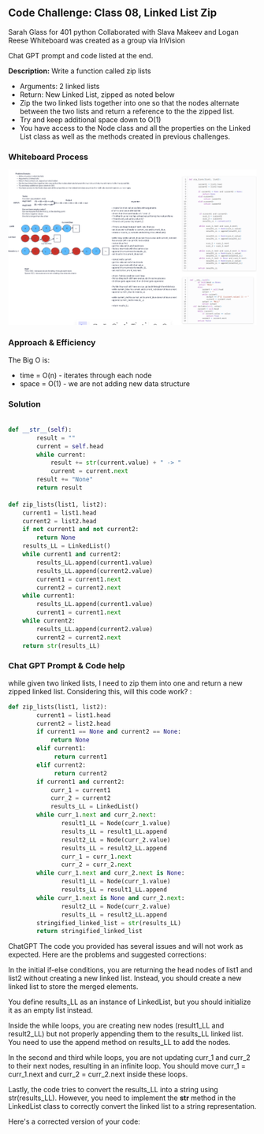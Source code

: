 ## Code Challenge: Class 08, Linked List Zip

Sarah Glass for 401 python
Collaborated with Slava Makeev and Logan Reese
Whiteboard was created as a group via InVision

Chat GPT prompt and code listed at the end.

**Description:**
Write a function called zip lists
- Arguments: 2 linked lists
- Return: New Linked List, zipped as noted below
- Zip the two linked lists together into one so that the nodes alternate between the two lists and return a reference to the the zipped list.
- Try and keep additional space down to O(1)
- You have access to the Node class and all the properties on the Linked List class as well as the methods created in previous challenges.

### Whiteboard Process

![Code Challenge 08](cc08-whiteboard.png)

### Approach & Efficiency

The Big O is:
- time = O(n) - iterates through each node
- space = O(1) - we are not adding new data structure

### Solution

```python

def __str__(self):
        result = ""
        current = self.head
        while current:
            result += str(current.value) + " -> "
            current = current.next
        result += "None"
        return result

def zip_lists(list1, list2):
    current1 = list1.head
    current2 = list2.head
    if not current1 and not current2:
        return None
    results_LL = LinkedList()
    while current1 and current2:
        results_LL.append(current1.value)
        results_LL.append(current2.value)
        current1 = current1.next
        current2 = current2.next
    while current1:
        results_LL.append(current1.value)
        current1 = current1.next
    while current2:
        results_LL.append(current2.value)
        current2 = current2.next
    return str(results_LL)
```

### Chat GPT Prompt & Code help

while given two linked lists, I need to zip them into one and return a  new zipped linked list.
Considering this, will this code work? :

```python
def zip_lists(list1, list2):
        current1 = list1.head
        current2 = list2.head
        if current1 == None and current2 == None:
            return None
        elif current1:
             return current1
        elif current2:
             return current2
        if current1 and current2:
            curr_1 = current1
            curr_2 = current2
            results_LL = LinkedList()
        while curr_1.next and curr_2.next:
               result1_LL = Node(curr_1.value)
               results_LL = result1_LL.append
               result2_LL = Node(curr_2.value)
               results_LL = result2_LL.append
               curr_1 = curr_1.next
               curr_2 = curr_2.next
        while curr_1.next and curr_2.next is None:
               result1_LL = Node(curr_1.value)
               results_LL = result1_LL.append
        while curr_1.next is None and curr_2.next:
               result2_LL = Node(curr_2.value)
               results_LL = result2_LL.append
        stringified_linked_list = str(results_LL)
        return stringified_linked_list
```

ChatGPT
The code you provided has several issues and will not work as expected. Here are the problems and suggested corrections:

In the initial if-else conditions, you are returning the head nodes of list1 and list2 without creating a new linked list. Instead, you should create a new linked list to store the merged elements.

You define results_LL as an instance of LinkedList, but you should initialize it as an empty list instead.

Inside the while loops, you are creating new nodes (result1_LL and result2_LL) but not properly appending them to the results_LL linked list. You need to use the append method on results_LL to add the nodes.

In the second and third while loops, you are not updating curr_1 and curr_2 to their next nodes, resulting in an infinite loop. You should move curr_1 = curr_1.next and curr_2 = curr_2.next inside these loops.

Lastly, the code tries to convert the results_LL into a string using str(results_LL). However, you need to implement the __str__ method in the LinkedList class to correctly convert the linked list to a string representation.

Here's a corrected version of your code:
